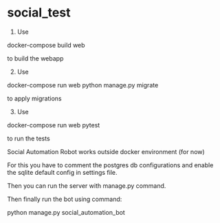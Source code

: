 # social_test

1. Use

docker-compose build web

to build the webapp

2. Use 

docker-compose run web python manage.py migrate

to apply migrations

3. Use

docker-compose run web pytest

to run the tests


Social Automation Robot works outside docker environment (for now)

For this you have to comment the postgres db configurations and enable the sqlite default config in settings file.

Then you can run the server with manage.py command.

Then finally run the bot using command:

python manage.py social_automation_bot
